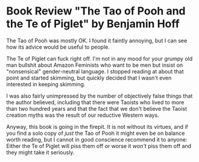 # Book Review "The Tao of Pooh and the Te of Piglet" by Benjamin Hoff

The Tao of Pooh was mostly OK. I found it faintly annoying, but I can see how its advice would be useful to people.

The Te of Piglet can fuck right off. I'm not in any mood for your grumpy old man bullshit about Amazon Feminists who want to be men but insist on "nonsensical" gender-neutral language.
I stopped reading at about that point and started skimming, but quickly decided that I wasn't even interested in keeping skimming.

I was also fairly unimpressed by the number of objectively false things that the author believed, including that there were Taoists who lived to more than two hundred years and that the fact that we don't believe the Taoist creation myths was the result of our reductive Western ways.

Anyway, this book is going in the firepit. It is not without its virtues, and if you find a solo copy of *just* the Tao of Pooh it might even be on balance worth reading,
but I cannot in good conscience recommend it to anyone: Either the Te of Piglet will piss them off or worse it *won't* piss them off and they might take it seriously.
